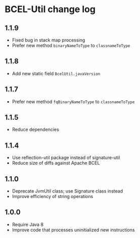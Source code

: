 # BCEL-Util change log

## 1.1.9

- Fixed bug in stack map processing
- Prefer new method `binaryNameToType` to `classnameToType`

## 1.1.8

- Add new static field `BcelUtil.javaVersion`

## 1.1.7

- Prefer new method `fqBinaryNameToType` to `classnameToType`

## 1.1.5

- Reduce dependencies

## 1.1.4

- Use reflection-util package instead of signature-util
- Reduce size of diffs against Apache BCEL

## 1.1.0

- Deprecate JvmUtil class; use Signature class instead
- Improve efficiency of string operations

## 1.0.0

- Require Java 8
- Improve code that processes uninitialized new instructions
